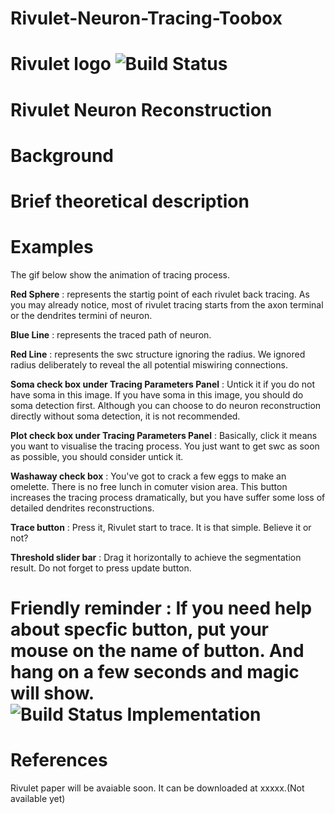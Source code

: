 # Rivulet-Neuron-Tracing-Toobox

Rivulet logo ![Build Status](https://github.com/lsqshr/Rivulet-Neuron-Tracing-Toolbox/blob/master/Rivulet_resources/icon_48.png)
=============================
Rivulet Neuron Reconstruction 
=============================

Background
==========

Brief theoretical description
=============================

Examples
========
The gif below show the animation of tracing process. 

**Red Sphere** : represents the startig point of each rivulet back tracing. 
As you may already notice, most of rivulet tracing starts from the axon terminal or the dendrites termini of
neuron.

**Blue Line** : represents the traced path of neuron.

**Red Line** : represents the swc structure ignoring the radius. We ignored radius deliberately to reveal the all potential
miswiring connections.

**Soma check box under Tracing Parameters Panel** : Untick it if you do not have soma in this image. If you have soma in this image, you should do soma detection first. Although you can choose to do neuron reconstruction directly without soma detection, it is not recommended.

**Plot check box under Tracing Parameters Panel** : Basically, click it means you want to visualise the tracing process. You just want to get swc as soon as possible, you should consider untick it.

**Washaway check box** : You've got to crack a few eggs to make an omelette. There is no free lunch in comuter vision area. This button increases the tracing process dramatically, but you have suffer some loss of detailed dendrites reconstructions.

**Trace button** : Press it, Rivulet start to trace. It is that simple. Believe it or not?

**Threshold slider bar** : Drag it horizontally to achieve the segmentation result. Do not forget to press update button. 

**Friendly reminder** : If you need help about specfic button, put your mouse on the name of button. And hang on a  few seconds and magic will show.  
![Build Status](https://github.com/lsqshr/Rivulet-Neuron-Tracing-Toolbox/blob/master/traceplot.gif)
Implementation
==============

References
==========
Rivulet paper will be avaiable soon. It can be downloaded at xxxxx.(Not available yet)
